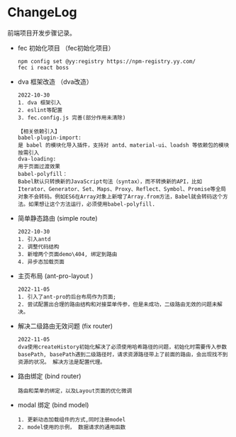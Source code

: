 # ChangeLog

前端项目开发步骤记录。

- fec 初始化项目 （fec初始化项目）

  ```
  npm config set @yy:registry https://npm-registry.yy.com/
  fec i react boss
  ```

- dva 框架改造 （dva改造）

  ```
  2022-10-30
  1. dva 框架引入
  2. eslint等配置
  3. fec.config.js 完善(部分作用未清除)
  
  【相关依赖引入】
  babel-plugin-import: 
  是 babel 的模块化导入插件，支持对 antd、material-ui、loadsh 等依赖包的模块按需引入
  dva-loading:
  用于页面过渡效果
  babel-polyfill：
  Babel默认只转换新的JavaScript句法（syntax），而不转换新的API，比如 Iterator、Generator、Set、Maps、Proxy、Reflect、Symbol、Promise等全局对象不会转码。例如ES6在Array对象上新增了Array.from方法，Babel就会转码这个方法。如果想让这个方法运行，必须使用babel-polyfill.
  ```

- 简单静态路由 (simple route)

  ```
  2022-10-30
  1. 引入antd
  2. 调整代码结构
  3. 新增两个页面demo\404, 绑定到路由
  4. 异步态加载页面
  ```

- 主页布局  (ant-pro-layout )

  ```
  2022-11-05
  1. 引入了ant-pro的后台布局作为页面;
  2. 尝试配置出合理的路由结构和对接菜单传参，但是未成功，二级路由无效的问题未解决。
  ```

- 解决二级路由无效问题  (fix router)

  ```
  2022-11-05
  dva使用createHistory初始化解决了必须使用哈希路径的问题，初始化时需要传入参数 basePath, basePath遇到二级路径时，请求资源路径带上了前面的路由，会出现找不到资源的状况。 解决方法是配置代理。
  ```

- 路由绑定 (bind router)

  ```
  路由和菜单的绑定，以及Layout页面的优化微调
  ```

- modal 绑定 (bind model)

  ```
  1. 更新动态加载组件的方式,同时注册model
  2. model使用的示例， 数据请求的通用函数
  ```

  